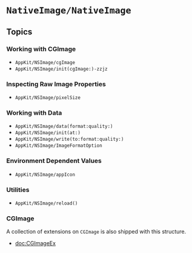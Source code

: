 # ``NativeImage/NativeImage``

## Topics

### Working with CGImage

- ``AppKit/NSImage/cgImage``
- ``AppKit/NSImage/init(cgImage:)-zzjz``

### Inspecting Raw Image Properties

- ``AppKit/NSImage/pixelSize``

### Working with Data

- ``AppKit/NSImage/data(format:quality:)``
- ``AppKit/NSImage/init(at:)``
- ``AppKit/NSImage/write(to:format:quality:)``
- ``AppKit/NSImage/ImageFormatOption``

### Environment Dependent Values

- ``AppKit/NSImage/appIcon``

### Utilities

- ``AppKit/NSImage/reload()``

### CGImage

A collection of extensions on `CGImage` is also shipped with this structure.

- <doc:CGImageEx>
